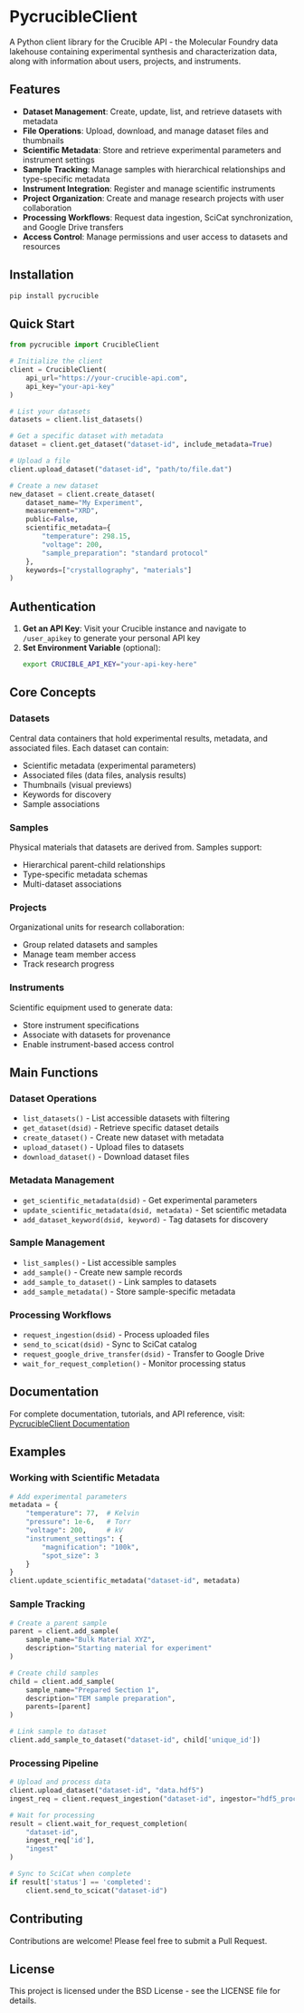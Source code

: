 # PycrucibleClient

A Python client library for the Crucible API - the Molecular Foundry data lakehouse containing experimental synthesis and characterization data, along with information about users, projects, and instruments.

## Features

- **Dataset Management**: Create, update, list, and retrieve datasets with metadata
- **File Operations**: Upload, download, and manage dataset files and thumbnails
- **Scientific Metadata**: Store and retrieve experimental parameters and instrument settings
- **Sample Tracking**: Manage samples with hierarchical relationships and type-specific metadata
- **Instrument Integration**: Register and manage scientific instruments
- **Project Organization**: Create and manage research projects with user collaboration
- **Processing Workflows**: Request data ingestion, SciCat synchronization, and Google Drive transfers
- **Access Control**: Manage permissions and user access to datasets and resources

## Installation

```bash
pip install pycrucible
```

## Quick Start

```python
from pycrucible import CrucibleClient

# Initialize the client
client = CrucibleClient(
    api_url="https://your-crucible-api.com",
    api_key="your-api-key"
)

# List your datasets
datasets = client.list_datasets()

# Get a specific dataset with metadata
dataset = client.get_dataset("dataset-id", include_metadata=True)

# Upload a file
client.upload_dataset("dataset-id", "path/to/file.dat")

# Create a new dataset
new_dataset = client.create_dataset(
    dataset_name="My Experiment",
    measurement="XRD",
    public=False,
    scientific_metadata={
        "temperature": 298.15,
        "voltage": 200,
        "sample_preparation": "standard protocol"
    },
    keywords=["crystallography", "materials"]
)
```

## Authentication

1. **Get an API Key**: Visit your Crucible instance and navigate to `/user_apikey` to generate your personal API key
2. **Set Environment Variable** (optional):
   ```bash
   export CRUCIBLE_API_KEY="your-api-key-here"
   ```

## Core Concepts

### Datasets
Central data containers that hold experimental results, metadata, and associated files. Each dataset can contain:
- Scientific metadata (experimental parameters)
- Associated files (data files, analysis results)
- Thumbnails (visual previews)
- Keywords for discovery
- Sample associations

### Samples
Physical materials that datasets are derived from. Samples support:
- Hierarchical parent-child relationships
- Type-specific metadata schemas
- Multi-dataset associations

### Projects
Organizational units for research collaboration:
- Group related datasets and samples
- Manage team member access
- Track research progress

### Instruments
Scientific equipment used to generate data:
- Store instrument specifications
- Associate with datasets for provenance
- Enable instrument-based access control

## Main Functions

### Dataset Operations
- `list_datasets()` - List accessible datasets with filtering
- `get_dataset(dsid)` - Retrieve specific dataset details
- `create_dataset()` - Create new dataset with metadata
- `upload_dataset()` - Upload files to datasets
- `download_dataset()` - Download dataset files

### Metadata Management
- `get_scientific_metadata(dsid)` - Get experimental parameters
- `update_scientific_metadata(dsid, metadata)` - Set scientific metadata
- `add_dataset_keyword(dsid, keyword)` - Tag datasets for discovery

### Sample Management
- `list_samples()` - List accessible samples
- `add_sample()` - Create new sample records
- `add_sample_to_dataset()` - Link samples to datasets
- `add_sample_metadata()` - Store sample-specific metadata

### Processing Workflows
- `request_ingestion(dsid)` - Process uploaded files
- `send_to_scicat(dsid)` - Sync to SciCat catalog
- `request_google_drive_transfer(dsid)` - Transfer to Google Drive
- `wait_for_request_completion()` - Monitor processing status

## Documentation

For complete documentation, tutorials, and API reference, visit: [PycrucibleClient Documentation](https://your-username.github.io/pycrucible/)

## Examples

### Working with Scientific Metadata
```python
# Add experimental parameters
metadata = {
    "temperature": 77,  # Kelvin
    "pressure": 1e-6,   # Torr
    "voltage": 200,     # kV
    "instrument_settings": {
        "magnification": "100k",
        "spot_size": 3
    }
}
client.update_scientific_metadata("dataset-id", metadata)
```

### Sample Tracking
```python
# Create a parent sample
parent = client.add_sample(
    sample_name="Bulk Material XYZ",
    description="Starting material for experiment"
)

# Create child samples
child = client.add_sample(
    sample_name="Prepared Section 1",
    description="TEM sample preparation",
    parents=[parent]
)

# Link sample to dataset
client.add_sample_to_dataset("dataset-id", child['unique_id'])
```

### Processing Pipeline
```python
# Upload and process data
client.upload_dataset("dataset-id", "data.hdf5")
ingest_req = client.request_ingestion("dataset-id", ingestor="hdf5_processor")

# Wait for processing
result = client.wait_for_request_completion(
    "dataset-id",
    ingest_req['id'],
    "ingest"
)

# Sync to SciCat when complete
if result['status'] == 'completed':
    client.send_to_scicat("dataset-id")
```

## Contributing

Contributions are welcome! Please feel free to submit a Pull Request.

## License

This project is licensed under the BSD License - see the LICENSE file for details.